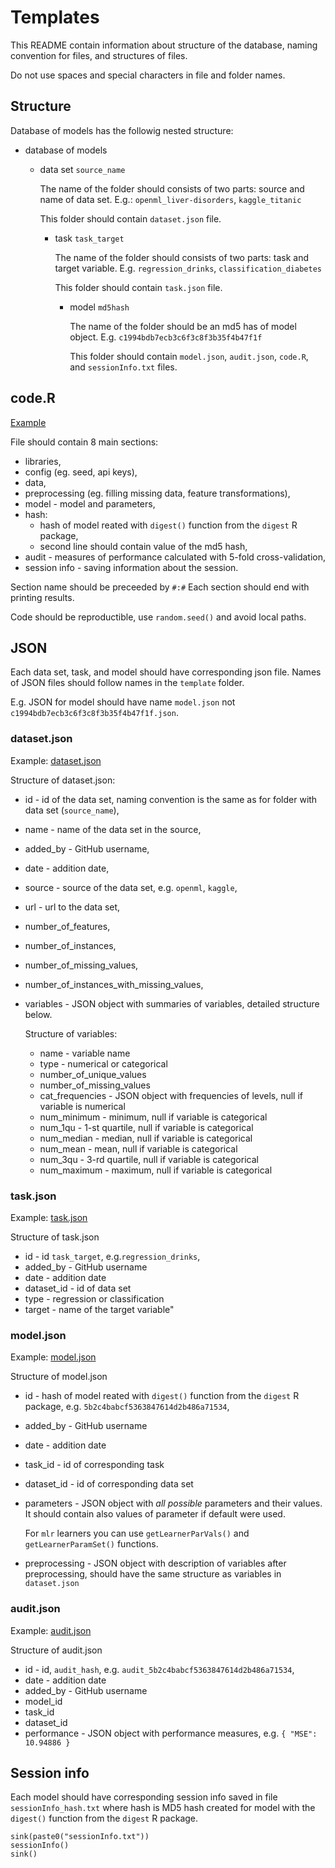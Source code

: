 # Templates

This README contain information about structure of the database, naming convention for files, and structures of files.

Do not use spaces and special characters in file and folder names.

## Structure 

Database of models has the followig nested structure:

- database of models 

  - data set `source_name`
  
      The name of the folder should consists of two parts: source and name of data set.
      E.g.: `openml_liver-disorders`, `kaggle_titanic`
      
      This folder should contain `dataset.json` file.

      - task `task_target`
      
        The name of the folder should consists of two parts: task and target variable.
        E.g. `regression_drinks`, `classification_diabetes`
        
        This folder should contain `task.json` file.

        - model `md5hash`
      
          The name of the folder should be an md5 has of model object.
          E.g. `c1994bdb7ecb3c6f3c8f3b35f4b47f1f`
          
          This folder should contain `model.json`, `audit.json`, `code.R`, and `sessionInfo.txt` files.


## code.R

[Example](code.R)

File should contain 8 main sections: 

* libraries,
* config (eg. seed, api keys),
* data,
* preprocessing (eg. filling missing data, feature transformations),
* model - model and parameters,
* hash:
    - hash of model reated with `digest()` function from the `digest` R package,
    - second line should contain value of the md5 hash,
* audit - measures of performance calculated with 5-fold cross-validation,
* session info - saving information about the session.

Section name should be preceeded by `#:#`
Each section should end with printing results.

Code should be reproductible, use `random.seed()` and avoid local paths.

## JSON

Each data set, task, and model should have corresponding json file. Names of JSON files should follow names in the `template` folder.

E.g. JSON for model should have name `model.json` not `c1994bdb7ecb3c6f3c8f3b35f4b47f1f.json`.

### dataset.json

Example: [dataset.json](dataset.json)

Structure of dataset.json:
- id - id of the data set, naming convention is the same as for folder with data set (`source_name`),
- name - name of the data set in the source,
- added_by - GitHub username,
- date - addition date,
- source - source of the data set, e.g. `openml`, `kaggle`,
- url - url to the data set,
- number_of_features,
- number_of_instances,
- number_of_missing_values,
- number_of_instances_with_missing_values,
- variables - JSON object with summaries of variables, detailed structure below.
    
    Structure of variables:
    - name - variable name
    - type -  numerical or categorical
    - number_of_unique_values
    - number_of_missing_values
    - cat_frequencies - JSON object with frequencies of levels, null if variable is numerical
    - num_minimum - minimum, null if variable is categorical 
    - num_1qu - 1-st quartile, null if variable is categorical
    - num_median - median, null if variable is categorical
    - num_mean - mean, null if variable is categorical
    - num_3qu - 3-rd quartile, null if variable is categorical
    - num_maximum - maximum, null if variable is categorical

### task.json

Example: [task.json](task.json)

Structure of task.json
- id - id `task_target`, e.g.`regression_drinks`,
- added_by - GitHub username
- date - addition date
- dataset_id - id of data set
- type - regression or classification
- target - name of the target variable"

### model.json

Example: [model.json](model.json)

Structure of model.json
- id -  hash of model reated with `digest()` function from the `digest` R package, e.g. `5b2c4babcf5363847614d2b486a71534`,
-	added_by - GitHub username
-	date - addition date
-	task_id - id of corresponding task
-	dataset_id - id of corresponding data set
-	parameters - JSON object with *all possible* parameters and their values. It should contain also values of parameter if default were used.

    For `mlr` learners you can use `getLearnerParVals()` and `getLearnerParamSet()` functions.  
- preprocessing - JSON object with description of variables after preprocessing, should have the same structure as variables in `dataset.json`


### audit.json

Example: [audit.json](audit.json)

Structure of audit.json
- id - id, `audit_hash`, e.g. `audit_5b2c4babcf5363847614d2b486a71534`,
- date - addition date
- added_by - GitHub username
- model_id 
- task_id
- dataset_id
- performance - JSON object with performance measures, e.g. 
      ```
      {
        "MSE":  10.94886
      }
      ```
      
## Session info

Each model should have corresponding session info saved in file `sessionInfo_hash.txt` where hash is MD5 hash created for model with the `digest()` function from the `digest` R package.

```{r}
sink(paste0("sessionInfo.txt"))
sessionInfo()
sink()
```
